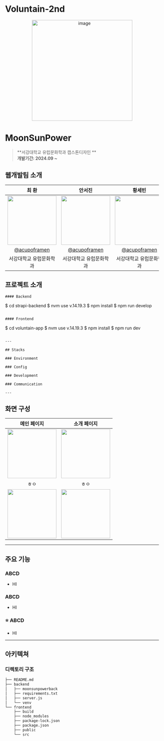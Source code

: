 # Voluntain-2nd

<div align="center">
<img width="329" alt="image" src="https://moonsunpower.com/static/media/logo.5c99d3dc76890910b2b9.jpg">

</div>

# MoonSunPower
> **서강대학교 유럽문화학과 캡스톤디자인 ** <br/> **개발기간: 2024.09 ~**



## 웹개발팀 소개

|      최  환       |          안서진         |       황세빈         |                                                                                                               
| :------------------------------------------------------------------------------: | :---------------------------------------------------------------------------------------------------------------------------------------------------: | :---------------------------------------------------------------------------------------------------------------------------------------------------------------------------------------------------: | 
|   <img width="160px" src="https://moonsunpower.com/static/media/logo.5c99d3dc76890910b2b9.jpg" />    |                      <img width="160px" src="https://moonsunpower.com/static/media/logo.5c99d3dc76890910b2b9.jpg" />    |                   <img width="160px" src="https://moonsunpower.com/static/media/logo.5c99d3dc76890910b2b9.jpg" />   |
|   [@acupoframen](https://github.com/acupoframen)   |    [@acupoframen](https://github.com/acupoframen) | [@acupoframen](https://github.com/acupoframen)  |
| 서강대학교 유럽문화학과 | 서강대학교 유럽문화학과 | 서강대학교 유럽문화학과 |

## 프로젝트 소개

```
#### Backend
```

$ cd strapi-backend
$ nvm use v.14.19.3
$ npm install
$ npm run develop
```

#### Frontend
```
$ cd voluntain-app
$ nvm use v.14.19.3
$ npm install 
$ npm run dev
```

---

## Stacks 

### Environment

### Config

### Development

### Communication

---

```
## 화면 구성 
| 메인 페이지  |  소개 페이지   |
| :-------------------------------------------: | :------------: |
|  <img width="160px" src="https://moonsunpower.com/static/media/logo.5c99d3dc76890910b2b9.jpg" /> |  <img width="160px" src="https://moonsunpower.com/static/media/logo.5c99d3dc76890910b2b9.jpg" />|  
| ㅎㅇ   |  ㅎㅇ|  
| <img width="160px" src="https://moonsunpower.com/static/media/logo.5c99d3dc76890910b2b9.jpg" />  |  <img width="160px" src="https://moonsunpower.com/static/media/logo.5c99d3dc76890910b2b9.jpg" />|

---
## 주요 기능 


###  ABCD
- HI

###  ABCD
- HI
### ⭐️ ABCD
- HI

---
## 아키텍쳐

### 디렉토리 구조
```bash
├── README.md
├── backend
│   ├── moonsunpowerback
│   ├── requirements.txt
│   ├── server.js
│   └── venv
└── frontend
    ├── build
    ├── node_modules
    ├── package-lock.json
    ├── package.json
    ├── public
    └── src

```